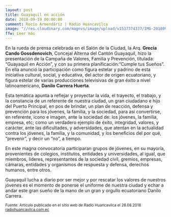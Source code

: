 ```yaml
---
layout: post
title: Guayaquil en acción
date: 2018-09-19 00:00:00
comment: Rocío Armendáriz | Radio Huancavilca
image: "//res.cloudinary.com/magnvs/image/upload/v1537374337/IMG-20180918-WA0007_iclmu4.jpg"
ffw: Leer más
---
```

En la rueda de prensa celebrada en el Salón de la Ciudad, la Arq. **Grecia Cando Gossdenovich**, Concejal Alterna del Cantón Guayaquil, hizo la presentación de la Campaña de Valores, Familia y Prevención, titulada: “Guayaquil en Acción”, y con su primera planificación:“Cumple tus Sueños”.<br /> En ella anunció la participación como figura estelar y padrino de esta iniciativa cultural, social, y educativa, del actor de origen ecuatoriano, y figura estelar de varias producciones televisivas de gran éxito a nivel latinoamericano, **Danilo Carrera Huerta**.  

Esta temática apunta a reflejar y proyectar la vida, el trayecto, el trabajo, y la constancia de un referente de nuestra ciudad, un gran ciudadano e hijo del Puerto Principal, en pos de brindar, un plan de reacción, defensa y prevención para los jóvenes, la familia, y la sociedad, para así convertirse, en referente, icono e imagen, ante la sociedad de: los jóvenes, la familia, empresa, etc;  como un verdadero ejemplo de éxito, integridad, valores, y carácter, ante las dificultades, y adversidades, que atentan en la actualidad contra los jóvenes, la familia, y la comunidad, y los beneficios del por qué, “prevenir”, y decir un “no”, a tiempo.  

En este magna convocatoria participaran grupos de jóvenes, en su mayoría, provenientes de colegios, institutos, entidades y universidades, al igual, que miembros, lideres, representantes de la sociedad civil, gremios, empresas, cámaras, entidades y organismos de respuesta y defensa, derechos humanos, entre otros.  

Guayaquil lucha a diario por ser mejor y por rescatar los valores de nuestros jóvenes es el momento de ponerse el uniforme de nuestra ciudad y echar a andar este gran sueño de la mano de un gran y orgullo ecuatoriano Danilo Carrera.  

<small>Fuente: Artículo publicado en el sitio web de Radio Huancavilca el 28.08.2018 [radiohuancavilca.com.ec](https://radiohuancavilca.com.ec/sociedad/2018/08/28/audios-y-video-campana-de-valores-familia-y-prevencion-titulada-guayaquil-en-accion/)</small>
